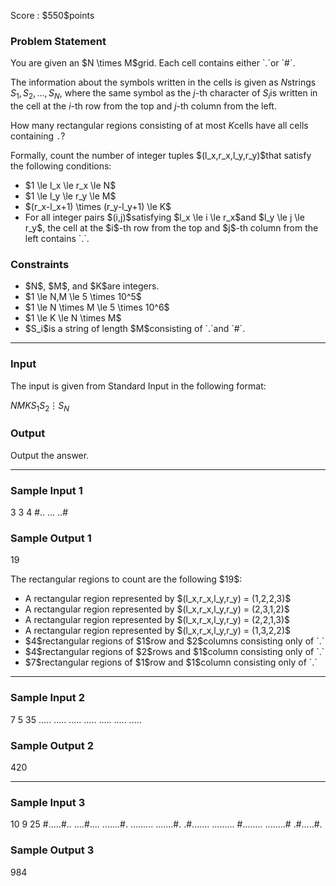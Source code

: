 
<div>

<span>

<span>

<p>
Score : $550$points
</p>

<div>

<section>

### **Problem Statement**

<p>
You are given an $N \times M$grid. Each cell contains either `.`or `#`.

The information about the symbols written in the cells is given as $N$strings $S_1,S_2,\dots,S_N$, where the same symbol as the $j$-th character of $S_i$is written in the cell at the $i$-th row from the top and $j$-th column from the left.

How many rectangular regions consisting of at most $K$cells have all cells containing `.`?
</p>

<p>
Formally, count the number of integer tuples $(l_x,r_x,l_y,r_y)$that satisfy the following conditions:
</p>

<ul>

<li>
$1 \le l_x \le r_x \le N$
</li>

<li>
$1 \le l_y \le r_y \le M$
</li>

<li>
$(r_x-l_x+1) \times (r_y-l_y+1) \le K$
</li>

<li>
For all integer pairs $(i,j)$satisfying $l_x \le i \le r_x$and $l_y \le j \le r_y$, the cell at the $i$-th row from the top and $j$-th column from the left contains `.`.
</li>

</ul>

</section>

</div>

<div>

<section>

### **Constraints**

<ul>

<li>
$N$, $M$, and $K$are integers.
</li>

<li>
$1 \le N,M \le 5 \times 10^5$
</li>

<li>
$1 \le N \times M \le 5 \times 10^6$
</li>

<li>
$1 \le K \le N \times M$
</li>

<li>
$S_i$is a string of length $M$consisting of `.`and `#`.
</li>

</ul>

</section>

</div>

---

<div>

<div>

<section>

### **Input**

<p>
The input is given from Standard Input in the following format:
</p>

<div>

$N$$M$$K$$S_1$$S_2$$\vdots$$S_N$
</div>

</section>

</div>

<div>

<section>

### **Output**

<p>
Output the answer.
</p>

</section>

</div>

</div>

---

<div>

<section>

### **Sample Input 1**

<div>

3 3 4
#..
...
..#

</div>

</section>

</div>

<div>

<section>

### **Sample Output 1**

<div>

19

</div>

<p>
The rectangular regions to count are the following $19$:
</p>

<ul>

<li>
A rectangular region represented by $(l_x,r_x,l_y,r_y) = (1,2,2,3)$
</li>

<li>
A rectangular region represented by $(l_x,r_x,l_y,r_y) = (2,3,1,2)$
</li>

<li>
A rectangular region represented by $(l_x,r_x,l_y,r_y) = (2,2,1,3)$
</li>

<li>
A rectangular region represented by $(l_x,r_x,l_y,r_y) = (1,3,2,2)$
</li>

<li>
$4$rectangular regions of $1$row and $2$columns consisting only of `.`
</li>

<li>
$4$rectangular regions of $2$rows and $1$column consisting only of `.`
</li>

<li>
$7$rectangular regions of $1$row and $1$column consisting only of `.`
</li>

</ul>

</section>

</div>

---

<div>

<section>

### **Sample Input 2**

<div>

7 5 35
.....
.....
.....
.....
.....
.....
.....

</div>

</section>

</div>

<div>

<section>

### **Sample Output 2**

<div>

420

</div>

</section>

</div>

---

<div>

<section>

### **Sample Input 3**

<div>

10 9 25
#.....#..
....#....
.......#.
.........
.......#.
.#.......
.........
#........
........#
.#.....#.

</div>

</section>

</div>

<div>

<section>

### **Sample Output 3**

<div>

984

</div>

</section>

</div>

</span>

</span>

</div>
